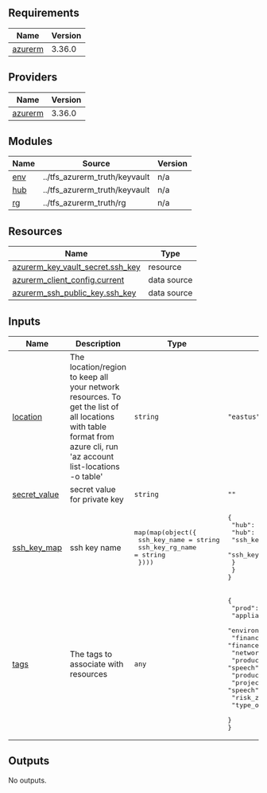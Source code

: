 <!-- BEGIN_TF_DOCS -->
## Requirements

| Name | Version |
|------|---------|
| <a name="requirement_azurerm"></a> [azurerm](#requirement\_azurerm) | 3.36.0 |

## Providers

| Name | Version |
|------|---------|
| <a name="provider_azurerm"></a> [azurerm](#provider\_azurerm) | 3.36.0 |

## Modules

| Name | Source | Version |
|------|--------|---------|
| <a name="module_env"></a> [env](#module\_env) | ../tfs_azurerm_truth/keyvault | n/a |
| <a name="module_hub"></a> [hub](#module\_hub) | ../tfs_azurerm_truth/keyvault | n/a |
| <a name="module_rg"></a> [rg](#module\_rg) | ../tfs_azurerm_truth/rg | n/a |

## Resources

| Name | Type |
|------|------|
| [azurerm_key_vault_secret.ssh_key](https://registry.terraform.io/providers/hashicorp/azurerm/3.36.0/docs/resources/key_vault_secret) | resource |
| [azurerm_client_config.current](https://registry.terraform.io/providers/hashicorp/azurerm/3.36.0/docs/data-sources/client_config) | data source |
| [azurerm_ssh_public_key.ssh_key](https://registry.terraform.io/providers/hashicorp/azurerm/3.36.0/docs/data-sources/ssh_public_key) | data source |

## Inputs

| Name | Description | Type | Default | Required |
|------|-------------|------|---------|:--------:|
| <a name="input_location"></a> [location](#input\_location) | The location/region to keep all your network resources. To get the list of all locations with table format from azure cli, run 'az account list-locations -o table' | `string` | `"eastus"` | no |
| <a name="input_secret_value"></a> [secret\_value](#input\_secret\_value) | secret value for private key | `string` | `""` | no |
| <a name="input_ssh_key_map"></a> [ssh\_key\_map](#input\_ssh\_key\_map) | ssh key name | <pre>map(map(object({<br>    ssh_key_name    = string<br>    ssh_key_rg_name = string<br>  })))</pre> | <pre>{<br>  "hub": {<br>    "hub": {<br>      "ssh_key_name": "hub",<br>      "ssh_key_rg_name": "hub"<br>    }<br>  }<br>}</pre> | no |
| <a name="input_tags"></a> [tags](#input\_tags) | The tags to associate with resources | `any` | <pre>{<br>  "prod": {<br>    "appliance_owner": "networking",<br>    "environment": "dev",<br>    "finance_allocation": "finance_allocation",<br>    "network_segment": "c2c",<br>    "product": "speech",<br>    "product_component": "apigee",<br>    "project_owner": "speech",<br>    "risk_zone": "zone1",<br>    "type_of_appliance": "web"<br>  }<br>}</pre> | no |

## Outputs

No outputs.
<!-- END_TF_DOCS -->